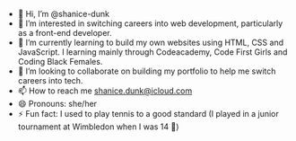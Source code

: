 - 👋 Hi, I’m @shanice-dunk
- 👀 I’m interested in switching careers into web development, particularly as a front-end developer.
- 🌱 I’m currently learning to build my own websites using HTML, CSS and JavaScript. I learning mainly through Codeacademy, Code First Girls and Coding Black Females. 
- 💞️ I’m looking to collaborate on building my portfolio to help me switch careers into tech.
- 📫 How to reach me shanice.dunk@icloud.com
- 😄 Pronouns: she/her
- ⚡ Fun fact: I used to play tennis to a good standard (I played in a junior tournament at Wimbledon when I was 14 🎾)

<!---
shanice-dunk/shanice-dunk is a ✨ special ✨ repository because its `README.md` (this file) appears on your GitHub profile.
You can click the Preview link to take a look at your changes.
--->
